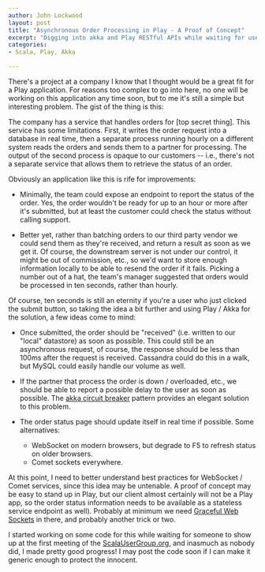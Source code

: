 ```yaml
---
author: John Lockwood
layout: post
title: "Asynchronous Order Processing in Play - A Proof of Concept" 
excerpt: "Digging into akka and Play RESTful APIs while waiting for user group to show up."
categories:
- Scala, Play, Akka

---
```

There's a project at a company I know that I thought would be a great fit for a Play application. For reasons too complex to go into here, no one will be working on this application any time soon, but to me it's still a simple but interesting problem.  The gist of the thing is this:

The company has a service that handles orders for [top secret thing].  This service has some limitations.  First, it writes the order request into a database in real time, then a separate process running hourly on a different system reads the orders and sends them to a partner for processing.  The output of the second process is opaque to our customers -- i.e., there's not a separate service that allows them to retrieve the status of an order.

Obviously an application like this is rife for improvements:

* Minimally, the team could expose an endpoint to report the status of the order.  Yes, the order wouldn't be ready for up to an hour or more after it's submitted, but at least the customer could check the status without calling support.

* Better yet, rather than batching orders to our third party vendor we could send them as they're received, and return a result as soon as we get it.  Of course, the downstream server is not under our control, it might be out of commission, etc., so we'd want to store enough information locally to be able to resend the order if it fails.  Picking a number out of a hat, the team's manager suggested that orders would be processed in ten seconds, rather than hourly.

Of course, ten seconds is still an eternity if you're a user who just clicked the submit button, so taking the idea a bit further and using Play / Akka for the solution, a few ideas come to mind:

* Once submitted, the order should be "received" (i.e. written to our "local" datastore) as soon as possible.  This could still be an asynchronous request, of course, the response should be less than 100ms after the request is received.  Cassandra could do this in a walk, but MySQL could easily handle our volume as well.

* If the partner that process the order is down / overloaded, etc., we should be able to report a possible delay to the user as soon as possible.  The [akka circuit breaker](http://doc.akka.io/docs/akka/snapshot/common/circuitbreaker.html) pattern provides an elegant solution to this problem.

* The order status page should update itself in real time if possible.  Some alternatives:
	* WebSocket on modern browsers, but degrade to F5 to refresh status on older browsers.
	* Comet sockets everywhere.

At this point, I need to better understand best practices for WebSocket / Comet services, since this idea may be untenable.  A proof of concept may be easy to stand up in Play, but our client almost certainly will not be a Play app, so the order status information needs to be available as a stateless service endpoint as well).  Probably at minimum we need [Graceful Web Sockets](https://code.google.com/p/jquery-graceful-websocket/) in there, and probably another trick or two.

I started working on some code for this while waiting for someone to show up at the first meeting of the [ScalaUserGroup.org](http://ScalaUserGroup.org), and inasmuch as nobody did, I made pretty good progress! I may post the code soon if I can make it generic enough to protect the innocent.